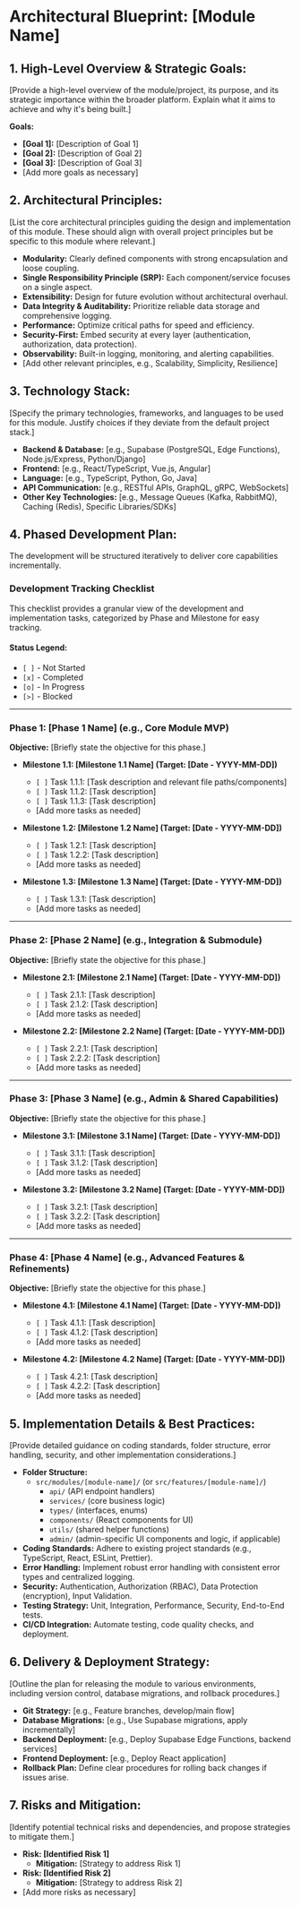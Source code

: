 # Architectural Blueprint: [Module Name]

## 1. High-Level Overview & Strategic Goals:

[Provide a high-level overview of the module/project, its purpose, and its strategic importance within the broader platform. Explain what it aims to achieve and why it's being built.]

**Goals:**

*   **[Goal 1]:** [Description of Goal 1]
*   **[Goal 2]:** [Description of Goal 2]
*   **[Goal 3]:** [Description of Goal 3]
*   [Add more goals as necessary]

## 2. Architectural Principles:

[List the core architectural principles guiding the design and implementation of this module. These should align with overall project principles but be specific to this module where relevant.]

*   **Modularity:** Clearly defined components with strong encapsulation and loose coupling.
*   **Single Responsibility Principle (SRP):** Each component/service focuses on a single aspect.
*   **Extensibility:** Design for future evolution without architectural overhaul.
*   **Data Integrity & Auditability:** Prioritize reliable data storage and comprehensive logging.
*   **Performance:** Optimize critical paths for speed and efficiency.
*   **Security-First:** Embed security at every layer (authentication, authorization, data protection).
*   **Observability:** Built-in logging, monitoring, and alerting capabilities.
*   [Add other relevant principles, e.g., Scalability, Simplicity, Resilience]

## 3. Technology Stack:

[Specify the primary technologies, frameworks, and languages to be used for this module. Justify choices if they deviate from the default project stack.]

*   **Backend & Database:** [e.g., Supabase (PostgreSQL, Edge Functions), Node.js/Express, Python/Django]
*   **Frontend:** [e.g., React/TypeScript, Vue.js, Angular]
*   **Language:** [e.g., TypeScript, Python, Go, Java]
*   **API Communication:** [e.g., RESTful APIs, GraphQL, gRPC, WebSockets]
*   **Other Key Technologies:** [e.g., Message Queues (Kafka, RabbitMQ), Caching (Redis), Specific Libraries/SDKs]

## 4. Phased Development Plan:

The development will be structured iteratively to deliver core capabilities incrementally.

### Development Tracking Checklist

This checklist provides a granular view of the development and implementation tasks, categorized by Phase and Milestone for easy tracking.

#### Status Legend:
*   `[ ]` - Not Started
*   `[x]` - Completed
*   `[o]` - In Progress
*   `[>]` - Blocked

---

### **Phase 1: [Phase 1 Name] (e.g., Core Module MVP)**

**Objective:** [Briefly state the objective for this phase.]

*   **Milestone 1.1: [Milestone 1.1 Name] (Target: [Date - YYYY-MM-DD])**
    *   `[ ]` Task 1.1.1: [Task description and relevant file paths/components]
    *   `[ ]` Task 1.1.2: [Task description]
    *   `[ ]` Task 1.1.3: [Task description]
    *   [Add more tasks as needed]

*   **Milestone 1.2: [Milestone 1.2 Name] (Target: [Date - YYYY-MM-DD])**
    *   `[ ]` Task 1.2.1: [Task description]
    *   `[ ]` Task 1.2.2: [Task description]
    *   [Add more tasks as needed]

*   **Milestone 1.3: [Milestone 1.3 Name] (Target: [Date - YYYY-MM-DD])**
    *   `[ ]` Task 1.3.1: [Task description]
    *   [Add more tasks as needed]

---

### **Phase 2: [Phase 2 Name] (e.g., Integration & Submodule)**

**Objective:** [Briefly state the objective for this phase.]

*   **Milestone 2.1: [Milestone 2.1 Name] (Target: [Date - YYYY-MM-DD])**
    *   `[ ]` Task 2.1.1: [Task description]
    *   `[ ]` Task 2.1.2: [Task description]
    *   [Add more tasks as needed]

*   **Milestone 2.2: [Milestone 2.2 Name] (Target: [Date - YYYY-MM-DD])**
    *   `[ ]` Task 2.2.1: [Task description]
    *   `[ ]` Task 2.2.2: [Task description]
    *   [Add more tasks as needed]

---

### **Phase 3: [Phase 3 Name] (e.g., Admin & Shared Capabilities)**

**Objective:** [Briefly state the objective for this phase.]

*   **Milestone 3.1: [Milestone 3.1 Name] (Target: [Date - YYYY-MM-DD])**
    *   `[ ]` Task 3.1.1: [Task description]
    *   `[ ]` Task 3.1.2: [Task description]
    *   [Add more tasks as needed]

*   **Milestone 3.2: [Milestone 3.2 Name] (Target: [Date - YYYY-MM-DD])**
    *   `[ ]` Task 3.2.1: [Task description]
    *   `[ ]` Task 3.2.2: [Task description]
    *   [Add more tasks as needed]

---

### **Phase 4: [Phase 4 Name] (e.g., Advanced Features & Refinements)**

**Objective:** [Briefly state the objective for this phase.]

*   **Milestone 4.1: [Milestone 4.1 Name] (Target: [Date - YYYY-MM-DD])**
    *   `[ ]` Task 4.1.1: [Task description]
    *   `[ ]` Task 4.1.2: [Task description]
    *   [Add more tasks as needed]

*   **Milestone 4.2: [Milestone 4.2 Name] (Target: [Date - YYYY-MM-DD])**
    *   `[ ]` Task 4.2.1: [Task description]
    *   `[ ]` Task 4.2.2: [Task description]
    *   [Add more tasks as needed]

## 5. Implementation Details & Best Practices:

[Provide detailed guidance on coding standards, folder structure, error handling, security, and other implementation considerations.]

*   **Folder Structure:**
    *   `src/modules/[module-name]/` (or `src/features/[module-name]/`)
        *   `api/` (API endpoint handlers)
        *   `services/` (core business logic)
        *   `types/` (interfaces, enums)
        *   `components/` (React components for UI)
        *   `utils/` (shared helper functions)
        *   `admin/` (admin-specific UI components and logic, if applicable)
*   **Coding Standards:** Adhere to existing project standards (e.g., TypeScript, React, ESLint, Prettier).
*   **Error Handling:** Implement robust error handling with consistent error types and centralized logging.
*   **Security:** Authentication, Authorization (RBAC), Data Protection (encryption), Input Validation.
*   **Testing Strategy:** Unit, Integration, Performance, Security, End-to-End tests.
*   **CI/CD Integration:** Automate testing, code quality checks, and deployment.

## 6. Delivery & Deployment Strategy:

[Outline the plan for releasing the module to various environments, including version control, database migrations, and rollback procedures.]

*   **Git Strategy:** [e.g., Feature branches, develop/main flow]
*   **Database Migrations:** [e.g., Use Supabase migrations, apply incrementally]
*   **Backend Deployment:** [e.g., Deploy Supabase Edge Functions, backend services]
*   **Frontend Deployment:** [e.g., Deploy React application]
*   **Rollback Plan:** Define clear procedures for rolling back changes if issues arise.

## 7. Risks and Mitigation:

[Identify potential technical risks and dependencies, and propose strategies to mitigate them.]

*   **Risk: [Identified Risk 1]**
    *   **Mitigation:** [Strategy to address Risk 1]
*   **Risk: [Identified Risk 2]**
    *   **Mitigation:** [Strategy to address Risk 2]
*   [Add more risks as necessary]